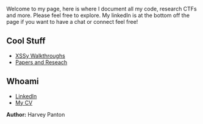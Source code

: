 Welcome to my page, here is where I document all my code, research CTFs and more. Please feel free to explore. My linkedIn is at the bottom off the page if you want to have a chat or connect feel free! 

## Cool Stuff
- [XSSy Walkthroughs](XSSy/main.md)
- [Papers and Reseach](#main-content)

## Whoami

- [LinkedIn](https://www.linkedin.com/in/harvey-panton-7606202a9/)
- [My CV]()




















**Author:** Harvey Panton


